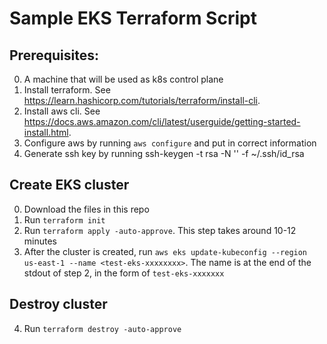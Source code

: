 # Sample EKS Terraform Script

## Prerequisites:
  0. A machine that will be used as k8s control plane
  1. Install terraform. See https://learn.hashicorp.com/tutorials/terraform/install-cli.
  2. Install aws cli. See https://docs.aws.amazon.com/cli/latest/userguide/getting-started-install.html.
  3. Configure aws by running `aws configure` and put in correct information
  4. Generate ssh key by running ssh-keygen -t rsa -N '' -f ~/.ssh/id_rsa

## Create EKS cluster
  0. Download the files in this repo
  1. Run `terraform init`
  2. Run `terraform apply -auto-approve`. This step takes around 10-12 minutes
  3. After the cluster is created, run `aws eks update-kubeconfig --region us-east-1 --name <test-eks-xxxxxxxx>`. The name is at the end of the stdout of step 2, in the form of `test-eks-xxxxxxx`

## Destroy cluster
  4. Run `terraform destroy -auto-approve`

